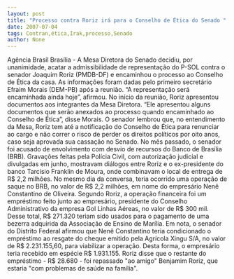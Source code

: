 ```yaml
---
layout: post
title: "Processo contra Roriz irá para o Conselho de Ética do Senado "
date: 2007-07-04
tags: Contran,ética,Irak,processo,Senado
author: None
---
```

Ag&ecirc;ncia Brasil 
Bras&iacute;lia - A Mesa Diretora do Senado decidiu, por unanimidade, acatar a admissibilidade de representa&ccedil;&atilde;o do P-SOL contra o senador Joaquim Roriz (PMDB-DF) e encaminhou o processo ao Conselho de &Eacute;tica da casa. As informa&ccedil;&otilde;es foram dadas pelo primeiro secret&aacute;rio Efraim Morais (DEM-PB) ap&oacute;s a reuni&atilde;o. &ldquo;A representa&ccedil;&atilde;o ser&aacute; encaminhada ainda hoje&rdquo;, afirmou. 
No in&iacute;cio da reuni&atilde;o, Roriz apresentou documentos aos integrantes da Mesa Diretora. &ldquo;Ele apresentou alguns documentos que ser&atilde;o anexados ao processo quando encaminhado ao Conselho de &Eacute;tica&rdquo;, disse Morais. O senador lembrou que, no entendimento da Mesa, Roriz tem at&eacute; a notifica&ccedil;&atilde;o do Conselho de &Eacute;tica para renunciar ao cargo e n&atilde;o correr o risco de perder os direitos pol&iacute;ticos por oito anos, caso seja aprovada sua cassa&ccedil;&atilde;o no Senado. 
No m&ecirc;s passado, o senador foi acusado de envolvimento com desvio de recursos do Banco de Bras&iacute;lia (BRB). Grava&ccedil;&otilde;es feitas pela Pol&iacute;cia Civil, com autoriza&ccedil;&atilde;o judicial e divulgadas em junho, mostravam di&aacute;logos entre Roriz e o ex-presidente do banco Tarc&iacute;sio Franklin de Moura, onde combinavam o local de entrega de R$ 2,2 milh&otilde;es. No mesmo dia da conversa, teria ocorrido uma opera&ccedil;&atilde;o de saque no BRB, no valor de R$ 2,2 milh&otilde;es, em nome do empres&aacute;rio Nen&ecirc; Constantino de Oliveira. 
Segundo Roriz, a opera&ccedil;&atilde;o financeira foi um empr&eacute;stimo feito junto ao empres&aacute;rio, presidente do Conselho Administrativo da empresa Gol Linhas A&eacute;reas, no valor de R$ 300 mil. Desse total, R$ 271.320 teriam sido usados para o pagamento de uma bezerra adquirida da Associa&ccedil;&atilde;o de Ensino de Mar&iacute;lia. 
Em nota, o senador do Distrito Federal afirmou que Nen&ecirc; Constantino teria condicionado o empr&eacute;stimo ao resgate do cheque emitido pela Agr&iacute;cola Xingu S/A, no valor de R$ 2.231.155,60, para viabilizar a opera&ccedil;&atilde;o. Desta forma, o empres&aacute;rio teria recebido em esp&eacute;cie R$ 1.931.155. Roriz disse que o restante do empr&eacute;stimo - R$ 28.680 - foi repassado &quot;ao amigo&quot; Benjamim Roriz, que estaria &quot;com problemas de sa&uacute;de na fam&iacute;lia&quot;. 
 